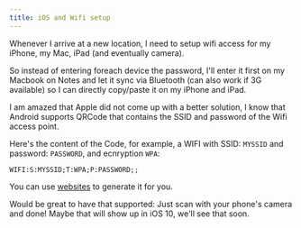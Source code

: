 ```yaml
---
title: iOS and Wifi setup
---
```


Whenever I arrive at a new location, I need to setup wifi access for my iPhone, my Mac, iPad (and eventually camera).

So instead of entering foreach device the password, I'll enter it first on my Macbook on Notes and let it sync via Bluetooth (can also work if 3G available) so I can directly copy/paste it on my iPhone and iPad.

I am amazed that Apple did not come up with a better solution, I know that Android supports QRCode that contains the SSID and password of the Wifi access point.

Here's the content of the Code, for example, a WIFI with SSID: `MYSSID` and password: `PASSWORD`, and ecnryption `WPA`:

```
WIFI:S:MYSSID;T:WPA;P:PASSWORD;;
```

You can use [websites](https://www.google.es/?q=qr+code+wifi+password) to generate it for you.

Would be great to have that supported: Just scan with your phone's camera and done! Maybe that will show up in iOS 10, we'll see that soon.
